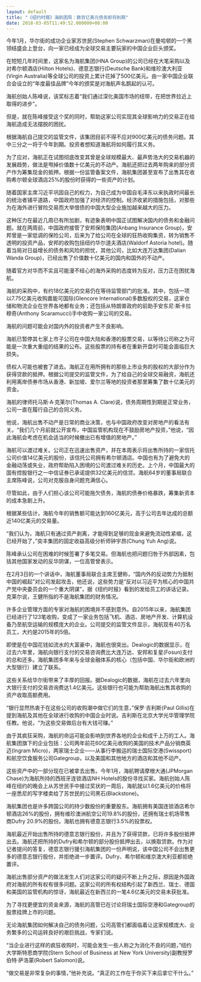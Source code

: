 ```yaml
---
layout: default
title: "《纽约时报》海航困局：数百亿美元债务即将到期"
date: 2018-03-05T11:49:52.000000+08:00
---
```


今年1月，华尔街的成功企业家苏世民(Stephen Schwarzman)在曼哈顿的一个黑领结盛会上登台，向一家已经成为全球交易主要玩家的中国企业巨头颁奖。

在短短几年时间里，这家名为海航集团(HNA Group)的公司已经在大笔采购以及对希尔顿酒店(Hilton Hotels)、德意志银行(Deutsche Bank)和维珍澳大利亚(Virgin Australia)等全球公司的投资上累计花掉了500亿美元。由一家中国企业联合会设立的“年度最佳品牌”今年的颁奖是对海航声名鹊起的认可。

海航创始人陈峰说，该奖标志着“我们通过深化美国市场的纽带，在把世界拉近上取得的进步”。

但是，就在陈峰接受这个奖的同时，帮助这家公司实现其全球影响力的交易正在给海航造成无法摆脱的困扰。

根据海航自己提交的监管文件，该集团目前不得不应对900亿美元的债务问题。其中三分之一将于今年到期。投资者想知道海航将如何履行其义务。

为了应对，海航正在试图彻底改变其曾是全球规模最大、最声势浩大的交易机器的发展趋势，做法是甩掉价值数十亿美元的不动产。海航还把过去两年购来的部分资产作为筹集现金的抵押。根据一份监管备案文件，海航集团甚至宣布了出售其在收购希尔顿全球酒店25%的股份时获得的一些资产的计划。

随着国家主席习近平巩固自己的权力，为自己成为中国自毛泽东以来执政时间最长的统治者铺平道路，中国政府加强了对经济的控制。经济收紧的措施包括，对那些为在海外进行冒险交易而大举借债的中国大型企业施加越来越大的压力。

这种压力在最近几周已有所加剧，有迹象表明中国正试图解决国内的债务和金融问题。就在两周前，中国政府接管了安邦保险集团(Anbang Insurance Group)，安邦曾是一家低调的保险公司，后来为了给公司在全球的狂热收购集资，转为销售不透明的投资产品，安邦的收购包括纽约华尔道夫酒店(Waldorf Astoria hotel)。随着当局对日益增长的债务和风险的担忧，其他公司，比如大连万达集团(Dalian Wanda Group)，已经出售了价值数十亿美元的国内和国外的不动产。

随着官方对华而不实且可能漫不经心的海外采购的态度转为反对，压力正在困扰海航。

海航的采购中，有约18亿美元的交易仍在等待监管部门的批准。其中，包括一项以7.75亿美元收购嘉能可国际(Glencore International)多数股权的交易，这家仓储和物流企业在世界各地都有业务；还包括从特朗普政府的前助手安东尼·斯卡拉穆奇(Anthony Scaramucci)手中收购一家公司的交易。

海航的问题可能会对国内外的投资者产生不良影响。

海航已暂停其七家上市子公司在中国大陆和香港的股票交易，以等待公司称之为可能是一次重大重组的结果的公布。这些股票的持有者在重新开盘时可能会面临巨大损失。

债权人可能也被套了进去。海航正在用所拥有的那些上市业务的股权的大部分作为获得贷款的抵押。根据公司提交的监管文件，为了给自己的全球交易融资，海航还利用离岸债券市场从香港、新加坡、爱尔兰等地的投资者那里筹集了数十亿美元的资金。

海航的律师托马斯·A·克莱尔(Thomas A. Clare)说，债务周期性到期是正常业务，公司一直在履行自己的合同义务。

他说，海航出售不动产是日常的商业决策，也与中国政府改变对房地产的看法有关。“我们几个月前就公开宣布，中国监管机构现在不鼓励房地产投资，”他说，“因此海航会考虑在机会适当的时候撤出已有增值的房地产。”

海航可以渡过难关。公司正在迅速出售资产，并在本周表示将出售所持的一家信托公司价值14亿美元的股份，该信托公司拥有希尔顿酒店。中国也有为了避免大的金融动荡或失业，政府帮助陷入困境的公司渡过难关的历史。上个月，中国最大的国有控股银行之一中信证券已承诺提供32亿美元的信贷。海航64岁的董事局联合主席陈峰说，公司对克服自身问题充满信心。

尽管如此，由于人们担心该公司可能拖欠债务，海航的债券价格暴跌，筹集新资本的成本急剧上升。

根据某些估计，海航今年的销售额可能达到160亿美元，高于公司去年达成的总额近140亿美元的交易量。

“我们认为，海航只有通过资产剥离，才能得到足够的现金来避免流动性紧缩，这已经开始了，”奕丰集团的固定收益高级分析师钟宇昂(Chung Yuh Ang)说。

陈峰承认公司在困难的时候签署了多笔交易。但海航也把问题归咎于外部因素，包括其他国家发动的反华阴谋，一位高管曾表示。

在2月3日的一个讲话中，海航董事局联合主席王健称，“国内外的反动势力为抵制中国的崛起”对公司发起攻击，他还说，这些势力是“反对以习近平为核心的中国共产党中央委员会的一个重大阴谋”，据《纽约时报》看到的发给员工的讲话记录。克莱尔说，王健所指的不是海航集团的财务情况。

许多企业管理方面的专家对海航的困境并不感到意外。自2015年以来，海航集团已经进行了123笔收购，变成了一家业务包括飞机、酒店、房地产开发、计算机设备乃至航空运输的规模庞大的企业。公司提交的监管文件显示，海航现有40万名员工，大约是2015年的5倍。

即使是在中国花钱如流水的大富豪中，海航也很突出。Dealogic的数据显示，在过去六年里，海航向银行支付的交易咨询费比大连万达、安邦和复星(Fosun)支付的总和还多。海航集团多年来与全球金融体系的核心（包括中国、华尔街和欧洲的大型银行）建立了联系。

这些关系给华尔街带来了丰厚的回报。据Dealogic的数据，海航在过去六年里向大银行支付的交易咨询费达1.4亿美元。这些银行也可能为帮助海航出售其收购的资产收取高额费用。

“银行显然热衷于在这些公司的收购潮中做它们的生意，”保罗·吉利斯(Paul Gillis)在提到海航及其他在全球进行收购的中国企业时说。吉利斯在北京大学光华管理学院任教。他说，“为这些交易做后台有大钱可赚。”

由于其疯狂采购，海航的命运可能会影响到世界各地的企业和成千上万的工人。海航集团旗下的企业包括：公司两年前花60亿美元收购的美国的技术产品分销商英迈(Ingram Micro)，两家瑞士企业——从事行李搬运的瑞士国际空港(Swissport)和航空饮食服务公司Gategroup，以及美国和其他地方的酒店和其他不动产。

这些资产中的一部分现在已被拿去出售。今年1月，海航聘请摩根大通(JPMorgan Chase)为海航所持的西班牙连锁酒店NH Hotels的股份寻找买家。海航创始人陈峰在纽约的晚会上从苏世民手中接过奖状的一周后，海航就以1.6亿美元的价格将一座悉尼的写字楼卖给了苏世民的公司黑石(Blackstone)。

海航集团也是许多跨国公司的持少数股份的重要股东。海航拥有美国连锁酒店希尔顿酒店26%的股份，拥有维珍澳洲航空公司19.8%的股份，还拥有瑞士机场零售商Dufry 20.9%的股份。海航也拥有德意志银行3.5%的投票权。

海航最近开始出售所持的德意志银行股份，并且为了获得贷款，已将许多股份抵押出去。海航还把所持的Dufry和希尔顿的部分股份抵押出去，以换取贷款。作为对记者提问的答复，德意志银行援引海航集团的一份声明说，该中国公司不会出售更多的德意志银行股份，并拒绝进一步置评。Dufry、希尔顿和维京澳大利亚都拒绝置评。

海航出售部分资产的做法发生人们对这家公司的疑问不断上升之际，原因是外国政府对海航的所有权有很多问题。这家公司的所有权结构引起了新西兰、瑞士、德国和美国的监管机构的惊讶，海航最近在新西兰的一笔4.6亿美元的交易未获批准。

为了寻找更便宜的资金来源，海航的高管已在讨论将瑞士国际空港和Gategroup的股票挂牌上市的问题。

无论海航集团如何解决自己的债务问题，公司高管们都面临着让这家规模庞大、业务繁多的公司运转良好的艰巨挑战，专家们说。

“当企业进行这样的疯狂收购时，可能会发生一些人称之为消化不良的问题，”纽约大学斯特恩商学院(Stern School of Business at New York University)副教授罗伯特·萨洛蒙(Robert Salomon)说。

“做交易是非常复杂的事情，”他补充说。“真正的工作在于你买下来后拿它干什么。”

